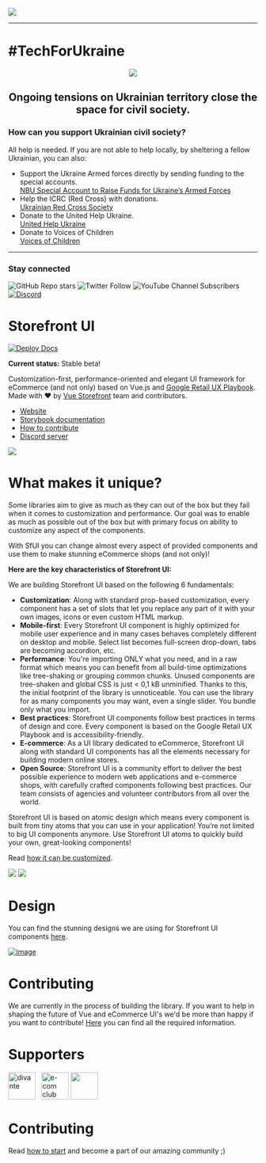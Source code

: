 ![](https://i.ibb.co/Nxxgj7k/SFUI-Primary-Black.png)

---------

# #TechForUkraine
<div align="center">
<p>
       <img src="https://user-images.githubusercontent.com/1626923/155853691-d6d0a541-d3b9-40bf-b8f5-2d38303e9e49.png" />
</p>
      <h2><strong>Ongoing tensions on Ukrainian territory close the space for civil society.</strong></h2>
<div align="left">
      <h3>How can you support Ukrainian civil society?</h3>
      All help is needed. If you are not able to help locally, by sheltering a fellow Ukrainian, you can also:
      <ul>
        <li>
          Support the Ukraine Armed forces directly by sending funding to the special accounts.<br />
          <a href="https://bank.gov.ua/en/news/all/natsionalniy-bank-vidkriv-spetsrahunok-dlya-zboru-koshtiv-na-potrebi-armiyi" target="_blank">NBU Special Account to Raise Funds for Ukraine’s Armed Forces</a>
        </li>
        <li>
          Help the ICRC (Red Cross) with donations.<br />
          <a href="https://www.icrc.org/en/where-we-work/europe-central-asia/ukraine" target="_blank">Ukrainian Red Cross Society</a>
        </li>
        <li>
          Donate to the United Help Ukraine.<br />
          <a href="https://unitedhelpukraine.org/" target="_blank">United Help Ukraine</a>
        </li>
        <li>
          Donate to Voices of Children<br />
          <a href="https://voices.org.ua/en/" target="_blank">Voices of Children</a>
        </li>
        </div>
          </div>

  ---------

### Stay connected

![GitHub Repo stars](https://img.shields.io/github/stars/vuestorefront/vue-storefront?style=social)
![Twitter Follow](https://img.shields.io/twitter/follow/vuestorefront?style=social)
![YouTube Channel Subscribers](https://img.shields.io/youtube/channel/subscribers/UCkm1F3Cglty3CE1QwKQUhhg?style=social)
[![Discord](https://img.shields.io/discord/770285988244750366?label=join%20discord&logo=Discord&logoColor=white)](https://discord.vuestorefront.io)


# Storefront UI

[![Deploy Docs](https://github.com/vuestorefront/storefront-ui/actions/workflows/deploy-vue-storefront-cloud.yml/badge.svg)](https://github.com/vuestorefront/storefront-ui/actions/workflows/deploy-vue-storefront-cloud.yml)

**Current status:** Stable beta!

Customization-first, performance-oriented and elegant UI framework for eCommerce (and not only) based on Vue.js and [Google Retail UX Playbook](https://services.google.com/fh/files/events/pdf_retail_ux_playbook.pdf). Made with ❤️ by [Vue Storefront](https://github.com/vuestorefront) team and contributors.

- [Website](http://storefrontui.io/)
- [Storybook documentation](http://docs.storefrontui.io/)
- [How to contribute](https://docs.storefrontui.io/?path=/story/contributing-guide-guide-become-a-contributor--page)
- [Discord server](https://discord.com/invite/TJpdzzN6q5)


![](https://i.ibb.co/7ScVptN/123.png)

# What makes it unique?

Some libraries aim to give as much as they can out of the box but they fail when it comes to customization and performance. Our goal was to enable as much as possible out of the box but with primary focus on ability to customize any aspect of the components.

With SfUI you can change almost every aspect of provided components and use them to make stunning eCommerce shops (and not only)!


**Here are the key characteristics of Storefront UI:**

We are building Storefront UI based on the following 6 fundamentals:
- **Customization**: Along with standard prop-based customization, every component has a set of slots that let you replace any part of it with your own images, icons or even custom HTML markup.
- **Mobile-first**: Every Storefront UI component is highly optimized for mobile user experience and in many cases behaves completely different on desktop and mobile. Select list becomes full-screen drop-down, tabs are becoming accordion, etc.
- **Performance**: You're importing ONLY what you need, and in a raw format which means you can benefit from all build-time optimizations like tree-shaking or grouping common chunks. Unused components are tree-shaken and global CSS is just < 0,1 kB unminified. Thanks to this, the initial footprint of the library is unnoticeable. You can use the library for as many components you may want, even a single slider. You bundle only what you import.
- **Best practices**: Storefront UI components follow best practices in terms of design and core. Every component is based on the Google Retail UX Playbook and is accessibility-friendly.
- **E-commerce**: As a UI library dedicated to eCommerce, Storefront UI along with standard UI components has all the elements necessary for building modern online stores.
- **Open Source**: Storefront UI is a community effort to deliver the best possible experience to modern web applications and e-commerce shops, with carefully crafted components following best practices. Our team consists of agencies and volunteer contributors from all over the world.

Storefront UI is based on atomic design which means every component is built from tiny atoms that you can use in your application! You’re not limited to big UI components anymore. Use Storefront UI atoms to quickly build your own, great-looking components!


Read [how it can be customized](https://docs.storefrontui.io/?path=/story/setup-css-customization--page).

![](https://i.ibb.co/7SKbz5K/123457.png)
![](https://i.ibb.co/VHTcyrw/1234.png)

# Design

You can find the stunning designs we are using for Storefront UI components [here](https://www.figma.com/file/N0Ct95cSAoODNv7zYS01ng/Storefront-UI-%7C-Design-System?node-id=127%3A1054).

[![image](https://user-images.githubusercontent.com/15185752/58185795-06b51900-7cb4-11e9-883f-2571cace575c.png)
](https://www.youtube.com/watch?v=8FO6tm9rEdo&feature=youtu.be)


# Contributing

We are currently in the process of building the library. If you want to help in shaping the future of Vue and eCommerce UI's we'd be more than happy if you want to contribute! [Here](https://docs.storefrontui.io/?path=/story/contributing-guide-guide-become-a-contributor--page) you can find all the required information.


# Supporters
<a href="https://divante.com"><img src="https://www.divante.com/hubfs/raw_assets/public/Divante_March_2021/images/logo-new.svg" alt="divante" height="55px"></a>&nbsp;&nbsp;
<a href="https://developers.e-com.plus/"><img src="https://developers.e-com.plus/src/assets/img/logo-dark.png" alt="e-com club" height="55px"></a>
<a href="https://cloudinary.com"><img src="https://camo.githubusercontent.com/451061eb9714c2135705a1ad757017cc943627ca474d8a20e78209214469bf72/68747470733a2f2f6437756d7169637069373236332e636c6f756466726f6e742e6e65742f696d672f70726f647563742f65306364363161372d316336352d343561302d393765652d3737363364646335313533612f39383834313664302d323562632d346264322d623864622d6633343764306131393335642e706e67" height="55px" /></a>
# Contributing

Read [how to start](https://docs.storefrontui.io/?path=/story/contributing-guide-guide-become-a-contributor--page) and become a part of our amazing community ;)

